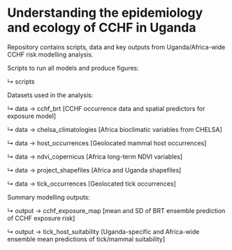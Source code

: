 # Understanding the epidemiology and ecology of CCHF in Uganda

Repository contains scripts, data and key outputs from Uganda/Africa-wide CCHF risk modelling analysis. 

Scripts to run all models and produce figures:

↳ scripts 

Datasets used in the analysis:

↳ data → cchf_brt [CCHF occurrence data and spatial predictors for exposure model]

↳ data → chelsa_climatologies [Africa bioclimatic variables from CHELSA]

↳ data → host_occurrences [Geolocated mammal host occurrences]

↳ data → ndvi_copernicus [Africa long-term NDVI variables]

↳ data → project_shapefiles [Africa and Uganda shapefiles]

↳ data → tick_occurrences [Geolocated tick occurrences]

Summary modelling outputs:

↳ output → cchf_exposure_map [mean and SD of BRT ensemble prediction of CCHF exposure risk]  

↳ output → tick_host_suitability [Uganda-specific and Africa-wide ensemble mean predictions of tick/mammal suitability]  
 
